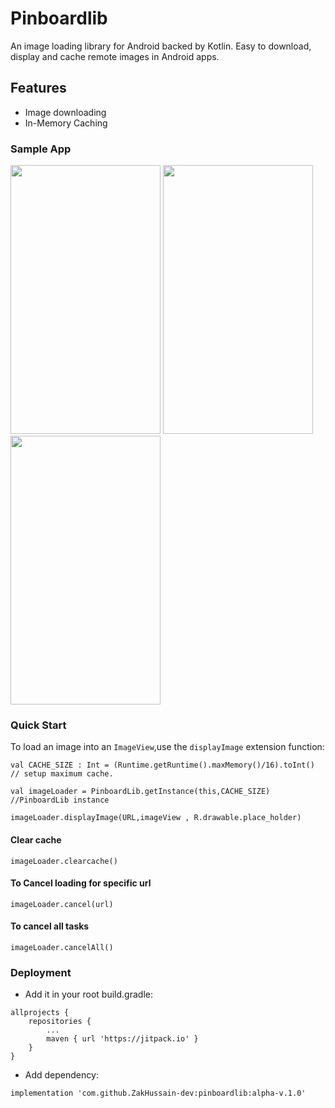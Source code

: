 # Pinboardlib

An image loading library for Android backed by Kotlin. Easy to download, display and cache remote images in Android apps.

## Features

- Image downloading
- In-Memory Caching

### Sample App

<img src ="https://user-images.githubusercontent.com/15200843/73289621-085fb500-4223-11ea-9f2b-0182f5668f63.jpeg" width ="240" height = "430"> <img src ="https://user-images.githubusercontent.com/15200843/73290082-cedb7980-4223-11ea-9f55-6bb47981d37f.jpeg" width ="240" height = "430"> <img src ="https://user-images.githubusercontent.com/15200843/73290242-19f58c80-4224-11ea-9d45-46b44c28fb57.jpeg" width ="240" height = "430">


### Quick Start

To load an image into an ``ImageView``,use the ``displayImage`` extension function:


```
val CACHE_SIZE : Int = (Runtime.getRuntime().maxMemory()/16).toInt() // setup maximum cache.

val imageLoader = PinboardLib.getInstance(this,CACHE_SIZE)  //PinboardLib instance

imageLoader.displayImage(URL,imageView , R.drawable.place_holder)
```

#### Clear cache

```
imageLoader.clearcache()
```

#### To Cancel loading for specific url

```
imageLoader.cancel(url)
```

#### To cancel all tasks

```
imageLoader.cancelAll()
```

### Deployment

- Add it in your root build.gradle:

```
allprojects {
	repositories {
		...
		maven { url 'https://jitpack.io' }
	}
}
```

- Add dependency:

```
implementation 'com.github.ZakHussain-dev:pinboardlib:alpha-v.1.0'
```
